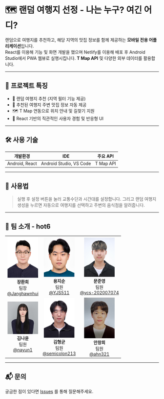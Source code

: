 # 🗺️ 랜덤 여행지 선정 - 나는 누구? 여긴 어디?

랜덤으로 여행지를 추천하고, 해당 지역의 맛집 정보를 함께 제공하는 **모바일 전용 어플리케이션**입니다.  
React를 이용해 기능 및 화면 개발을 했으며 Netlify를 이용해 배포 후 Android Studio에서 PWA 웹뷰로 실행시킵니다.
**T Map API** 및 다양한 외부 데이터를 활용합니다.

---

## 🎯 프로젝트 특징

- 🎲 랜덤 여행지 추천 (지역 필터 기능 제공)
- 🍜 추천된 여행지 주변 맛집 정보 자동 제공
- 🗺️ T Map 연동으로 위치 안내 및 길찾기 지원
- 📱 React 기반의 직관적인 사용자 경험 및 반응형 UI

---

## 🛠 사용 기술

| 개발환경 | IDE | 주요 API |
|--------|-----|----------|
| Android, React | Android Studio, VS Code | T Map API |

---

## 🚀 사용법

> 실행 후 설정 버튼을 눌러 교통수단과 시간대를 설정합니다. 그리고 랜덤 여행지 생성을 누르면 자동으로 여행지를 선택하고 주변의 음식점을 알려줍니다.
---

## 👥 팀 소개 - hot6

<table>
  <tr>
    <td align="center">
      <img src="images/team/장환희.jpg" width="100"/><br/>
      <b>장환희</b><br/>
      팀장<br/>
      <a href="https://github.com/Janghawnhui">@Janghawnhui</a>
    </td>
    <td align="center">
      <img src="images/team/용지순.jpg" width="100"/><br/>
      <b>용지순</b><br/>
      팀원<br/>
      <a href="https://github.com/YJS511">@YJS511</a>
    </td>
    <td align="center">
      <img src="images/team/문준영.jpg" width="100"/><br/>
      <b>문준영</b><br/>
      팀원<br/>
      <a href="https://github.com/ycs-202007074">@ycs-202007074</a>
    </td>
  </tr>
  <tr>
    <td align="center">
      <img src="images/team/김나윤.jpg" width="100"/><br/>
      <b>김나윤</b><br/>
      팀원<br/>
      <a href="https://github.com/nayun1">@nayun1</a>
    </td>
    <td align="center">
      <img src="images/team/김형균.jpg" width="100"/><br/>
      <b>김형균</b><br/>
      팀원<br/>
      <a href="https://github.com/semicolon213">@semicolon213</a>
    </td>
    <td align="center">
      <img src="images/team/안창희.jpg" width="100"/><br/>
      <b>안창희</b><br/>
      팀원<br/>
      <a href="https://github.com/ahn321">@ahn321</a>
    </td>
  </tr>
</table>

---

## 📬 문의

궁금한 점이 있다면 [Issues](https://github.com/semicolon213/mobile_programming/issues) 를 통해 질문해주세요.
